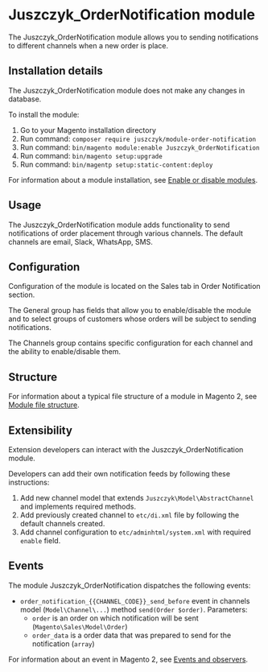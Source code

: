# Juszczyk_OrderNotification module

The Juszczyk_OrderNotification module allows you to sending notifications to different channels when a new order is place.

## Installation details

The Juszczyk_OrderNotification module does not make any changes in database.

To install the module:

1. Go to your Magento installation directory
2. Run command: `composer require juszczyk/module-order-notification`
3. Run command: `bin/magento module:enable Juszczyk_OrderNotification`
4. Run command: `bin/magento setup:upgrade`
5. Run command: `bin/magentp setup:static-content:deploy`

For information about a module installation,
see [Enable or disable modules](https://experienceleague.adobe.com/docs/commerce-operations/installation-guide/tutorials/manage-modules.html).

## Usage

The Juszczyk_OrderNotification module adds functionality to send notifications of order placement through various channels.
The default channels are email, Slack, WhatsApp, SMS.

## Configuration

Configuration of the module is located on the Sales tab in Order Notification section.

The General group has fields that allow you to enable/disable the module and to select groups of customers whose orders will be subject to sending notifications.

The Channels group contains specific configuration for each channel and the ability to enable/disable them.

## Structure

For information about a typical file structure of a module in Magento 2, see [Module file structure](https://developer.adobe.com/commerce/php/development/build/component-file-structure/#module-file-structure).

## Extensibility

Extension developers can interact with the Juszczyk_OrderNotification module.

Developers can add their own notification feeds by following these instructions:

1. Add new channel model that extends `Juszczyk\Model\AbstractChannel` and implements required methods.
2. Add previously created channel to `etc/di.xml` file by following the default channels created.
3. Add channel configuration to `etc/adminhtml/system.xml` with required `enable` field.

## Events

The module Juszczyk_OrderNotification dispatches the following events:

- `order_notification_{{CHANNEL_CODE}}_send_before` event in channels model (`Model\Channel\...`) method `send(Order $order)`. Parameters:
    - `order` is an order on which notification will be sent (`Magento\Sales\Model\Order`)
    - `order_data` is a order data that was prepared to send for the notification (`array`)

For information about an event in Magento 2, see [Events and observers](https://developer.adobe.com/commerce/php/development/components/events-and-observers/#events).
